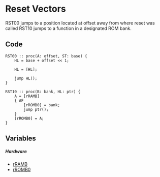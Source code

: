 # Reset Vectors
RST00 jumps to a position located at offset away from where reset was called
RST10 jumps to a function in a designated ROM bank.
## Code
```
RST00 :: proc(A: offset, ST: base) {
	HL = base + offset << 1;
	
	HL = [HL];
	
	jump HL();
}

RST10 :: proc(B: bank, HL: ptr) {
	A = [rRAMB]
	{ AF
		[rROMB0] = bank;
		jump ptr();
	}
	[rROMB0] = A;
}
```
## Variables
##### Hardware
- [rRAMB](variables.md#MBC5)
- [rROMB0](variables.md#MBC5)